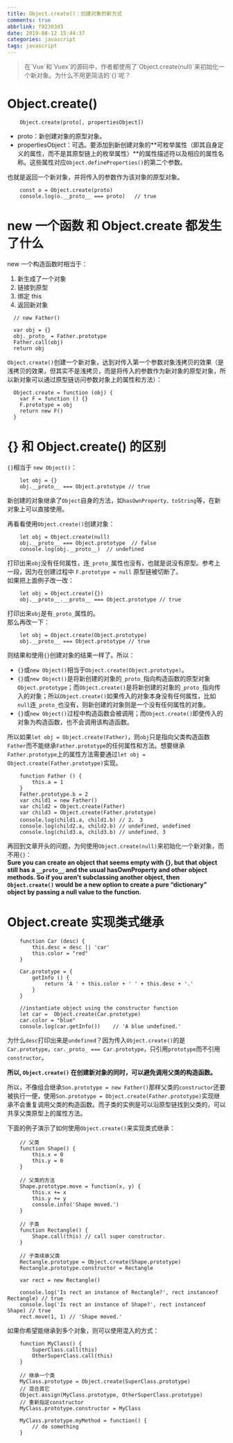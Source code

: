 ```yaml
---
title: Object.create()：创建对象的新方式
comments: true
abbrlink: f92303d3
date: 2019-08-12 15:44:37
categories: javascript
tags: javascript
---
```


<blockquote bgcolor=#FF4500>在`Vue`和`Vuex`的源码中，作者都使用了`Object.create(null)`来初始化一个新对象。为什么不用更简洁的`{}`呢？</blockquote>

# Object.create()
```
    Object.create(proto[, propertiesObject])
```
- proto：新创建对象的原型对象。
- propertiesObject：可选。要添加到新创建对象的**可枚举属性（即其自身定义的属性，而不是其原型链上的枚举属性）**的属性描述符以及相应的属性名称。这些属性对应`Object.defineProperties()`的第二个参数。  

也就是返回一个新对象，并将传入的参数作为该对象的原型对象。
```
    const o = Object.create(proto)
    console.log(o.__proto__ === proto)   // true
```


# new 一个函数 和 Object.create 都发生了什么
new 一个构造函数时相当于：
1. 新生成了一个对象
2. 链接到原型
3. 绑定 this
4. 返回新对象  

```
  // new Father()

  var obj = {}
  obj._proto_ = Father.prototype
  Father.call(obj)
  return obj
```
`Object.create()`创建一个新对象，达到对传入第一个参数对象浅拷贝的效果（是浅拷贝的效果，但其实不是浅拷贝，而是将传入的参数作为新对象的原型对象，所以新对象可以通过原型链访问参数对象上的属性和方法）：
```
  Object.create = function (obj) {
    var F = function () {}
    F.prototype = obj
    return new F()
  }
```

# {} 和 Object.create() 的区别
`{}`相当于 `new Object()`：
```
    let obj = {}
    obj.__proto__ === Object.prototype // true
```
新创建的对象继承了`Object`自身的方法，如`hasOwnProperty、toString`等，在新对象上可以直接使用。  

再看看使用`Object.create()`创建对象：
```
    let obj = Object.create(null)
    obj.__proto__ === Object.prototype  // false
    console.log(obj.__proto__)  // undefined
```
打印出来`obj`没有任何属性，连`_proto_`属性也没有，也就是说没有原型。参考上一段，因为在创建过程中 `F.prototype = null` 原型链被切断了。  
如果把上面例子改一改：
```
    let obj = Object.create({})
    obj.__proto__.__proto__ === Object.prototype // true
```
打印出来`obj`是有`_proto_`属性的。  
那么再改一下：
```
    let obj = Object.create(Object.prototype)
    obj.__proto__ === Object.prototype // true
```
则结果和使用`{}`创建对象的结果一样了。所以：
- `{}`或`new Object()`相当于`Object.create(Object.prototype)`。
- `{}`或`new Object()`是将新创建的对象的`_proto_`指向构造函数的原型对象`Object.prototype`；而`Object.create()`是将新创建的对象的`_proto_`指向传入的对象；所以`Object.create()`如果传入的对象本身没有任何属性，比如`null`连`_proto_`也没有，则新创建的对象则是一个没有任何属性的对象。
- `{}`或`new Object()`过程中构造函数会被调用；而`Object.create()`即使传入的对象为构造函数，也不会调用该构造函数。  

所以如果`let obj = Object.create(Father)`，则`obj`只是指向父类构造函数`Father`而不能继承`Father.prototype`的任何属性和方法。想要继承`Father.prototype`上的属性方法需要通过`let obj = Object.create(Father.prototype)`实现。
```
    function Father () {
        this.a = 1
    }
    Father.prototype.b = 2
    var child1 = new Father()
    var child2 = Object.create(Father)
    var child3 = Object.create(Father.prototype)
    console.log(child1.a, child1.b) // 2， 3
    console.log(child2.a, child2.b) // undefined, undefined
    console.log(child3.a, child3.b) // undefined, 3
```

再回到文章开头的问题，为何使用`Object.create(null)`来初始化一个新对象，而不用`{}`：  
**Sure you can create an object that seems empty with {}, but that object still has a `__proto__` and the usual hasOwnProperty and other object methods. So if you aren't subclassing another object, then `Object.create()` would be a new option to create a pure “dictionary” object by passing a null value to the function.**

# Object.create 实现类式继承
```
    function Car (desc) {
        this.desc = desc || 'car'
        this.color = "red"
    }

    Car.prototype = {
        getInfo () {
            return 'A ' + this.color + ' ' + this.desc + '.'
        }
    }

    //instantiate object using the constructor function
    let car =  Object.create(Car.prototype)
    car.color = "blue"
    console.log(car.getInfo())    // 'A blue undefined.'
```
为什么`desc`打印出来是`undefined`？因为传入`Object.create()`的是`Car.prototype`，`car._proto_ === Car.prototype`，只引用`prototype`而不引用`constructor`。  

**所以, `Object.create()` 在创建新对象的同时，可以避免调用父类的构造函数。**   

所以，不像组合继承`Son.prototype = new Father()`那样父类的`constructor`还要被执行一便，使用`Son.prototype = Object.create(Father.prototype)`实现继承不会重复调用父类的构造函数。而子类的实例是可以沿原型链找到父类的，可以共享父类原型上的属性方法。  

下面的例子演示了如何使用`Object.create()`来实现类式继承：
```
    // 父类
    function Shape() {
        this.x = 0
        this.y = 0
    }

    // 父类的方法
    Shape.prototype.move = function(x, y) {
        this.x += x
        this.y += y
        console.info('Shape moved.')
    }

    // 子类
    function Rectangle() {
        Shape.call(this) // call super constructor.
    }

    // 子类续承父类
    Rectangle.prototype = Object.create(Shape.prototype)
    Rectangle.prototype.constructor = Rectangle

    var rect = new Rectangle()

    console.log('Is rect an instance of Rectangle?', rect instanceof Rectangle) // true
    console.log('Is rect an instance of Shape?', rect instanceof Shape) // true
    rect.move(1, 1) // 'Shape moved.'
```
如果你希望能继承到多个对象，则可以使用混入的方式：
```
    function MyClass() {
        SuperClass.call(this)
        OtherSuperClass.call(this)
    }

    // 继承一个类
    MyClass.prototype = Object.create(SuperClass.prototype)
    // 混合其它
    Object.assign(MyClass.prototype, OtherSuperClass.prototype)
    // 重新指定constructor
    MyClass.prototype.constructor = MyClass

    MyClass.prototype.myMethod = function() {
        // do something
    }
```